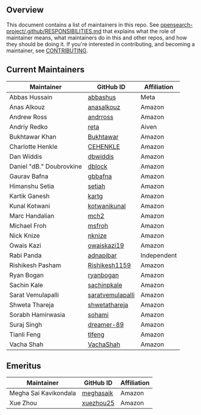 ## Overview

This document contains a list of maintainers in this repo. See [opensearch-project/.github/RESPONSIBILITIES.md](https://github.com/opensearch-project/.github/blob/main/RESPONSIBILITIES.md#maintainer-responsibilities) that explains what the role of maintainer means, what maintainers do in this and other repos, and how they should be doing it. If you're interested in contributing, and becoming a maintainer, see [CONTRIBUTING](CONTRIBUTING.md).

## Current Maintainers

| Maintainer               | GitHub ID                                               | Affiliation |
|--------------------------| ------------------------------------------------------- | ----------- |
| Abbas Hussain            | [abbashus](https://github.com/abbashus)                 | Meta        |
| Anas Alkouz              | [anasalkouz](https://github.com/anasalkouz)             | Amazon      |
| Andrew Ross              | [andrross](https://github.com/andrross)                 | Amazon      |
| Andriy Redko             | [reta](https://github.com/reta)                         | Aiven       |
| Bukhtawar Khan           | [Bukhtawar](https://github.com/Bukhtawar)               | Amazon      |
| Charlotte Henkle         | [CEHENKLE](https://github.com/CEHENKLE)                 | Amazon      |
| Dan Widdis               | [dbwiddis](https://github.com/dbwiddis)                 | Amazon      |
| Daniel "dB." Doubrovkine | [dblock](https://github.com/dblock)                     | Amazon      |
| Gaurav Bafna             | [gbbafna](https://github.com/gbbafna)                   | Amazon      |
| Himanshu Setia           | [setiah](https://github.com/setiah)                     | Amazon      |
| Kartik Ganesh            | [kartg](https://github.com/kartg)                       | Amazon      |
| Kunal Kotwani            | [kotwanikunal](https://github.com/kotwanikunal)         | Amazon      |
| Marc Handalian           | [mch2](https://github.com/mch2)                         | Amazon      |
| Michael Froh             | [msfroh](https://github.com/msfroh)                     | Amazon      |
| Nick Knize               | [nknize](https://github.com/nknize)                     | Amazon      |
| Owais Kazi               | [owaiskazi19](https://github.com/owaiskazi19)           | Amazon      |
| Rabi Panda               | [adnapibar](https://github.com/adnapibar)               | Independent |
| Rishikesh Pasham         | [Rishikesh1159](https://github.com/Rishikesh1159)       | Amazon      |
| Ryan Bogan               | [ryanbogan](https://github.com/ryanbogan)               | Amazon      |
| Sachin Kale              | [sachinpkale](https://github.com/sachinpkale)           | Amazon      |
| Sarat Vemulapalli        | [saratvemulapalli](https://github.com/saratvemulapalli) | Amazon      |
| Shweta Thareja           | [shwetathareja](https://github.com/shwetathareja)       | Amazon      |
| Sorabh Hamirwasia        | [sohami](https://github.com/sohami)                     | Amazon      |
| Suraj Singh              | [dreamer-89](https://github.com/dreamer-89)             | Amazon      |
| Tianli Feng              | [tlfeng](https://github.com/tlfeng)                     | Amazon      |
| Vacha Shah               | [VachaShah](https://github.com/VachaShah)               | Amazon      |

## Emeritus

| Maintainer              | GitHub ID                                   | Affiliation |
|-------------------------|---------------------------------------------|-------------|
| Megha Sai Kavikondala   | [meghasaik](https://github.com/meghasaik)   | Amazon      |
| Xue Zhou                | [xuezhou25](https://github.com/xuezhou25)   | Amazon      |
